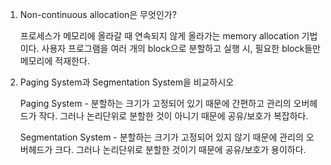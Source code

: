 1. Non-continuous allocation은 무엇인가?

   프로세스가 메모리에 올라갈 때 연속되지 않게 올라가는 memory allocation 기법이다. 사용자 프로그램을 여러 개의 block으로 분할하고 실행 시, 필요한 block들만 메모리에 적재한다.

2. Paging System과 Segmentation System을 비교하시오

   Paging System - 분할하는 크기가 고정되어 있기 때문에 간편하고 관리의 오버헤드가 작다. 그러나 논리단위로 분할한 것이 아니기 때문에 공유/보호가 복잡하다.

   Segmentation System - 분할하는 크기가 고정되어 있지 않기 때문에 관리의 오버헤드가 크다. 그러나 논리단위로 분할한 것이기 때문에 공유/보호가 용이하다.
